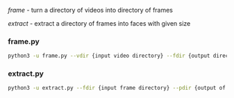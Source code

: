 
*frame* - turn a directory of videos into directory of frames

*extract* - extract a directory of frames into faces with given size 

### frame.py
``` bash
python3 -u frame.py --vdir {input video directory} --fdir {output directory of frames} --skip {skip how many frames, default=120}
```

### extract.py
``` bash
python3 -u extract.py --fdir {input frame directory} --pdir {output of faces} --size {image of face = size*size, default=192}
```
